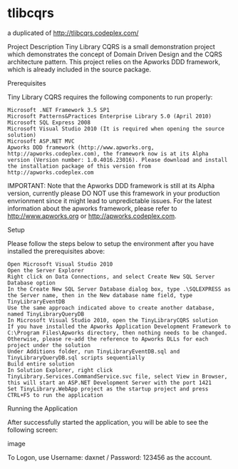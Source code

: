 # tlibcqrs 
a duplicated of http://tlibcqrs.codeplex.com/

Project Description
Tiny Library CQRS is a small demonstration project which demonstrates the concept of Domain Driven Design and the CQRS architecture pattern. This project relies on the Apworks DDD framework, which is already included in the source package.


Prerequisites

Tiny Library CQRS requires the following components to run properly:

    Microsoft .NET Framework 3.5 SP1
    Microsoft Patterns&Practices Enterprise Library 5.0 (April 2010)
    Microsoft SQL Express 2008
    Microsoft Visual Studio 2010 (It is required when opening the source solution)
    Microsoft ASP.NET MVC
    Apworks DDD framework (http://www.apworks.org, http://apworks.codeplex.com), the framework now is at its Alpha version (Version number: 1.0.4016.23016). Please download and install the installation package of this version from http://apworks.codeplex.com 

IMPORTANT: Note that the Apworks DDD framework is still at its Alpha version, currently please DO NOT use this framework in your production envrionment since it might lead to unpredictable issues. For the latest information about the apworks framework, please refer to http://www.apworks.org or http://apworks.codeplex.com.

 

Setup

Please follow the steps below to setup the environment after you have installed the prerequisites above:

    Open Microsoft Visual Studio 2010
    Open the Server Explorer
    Right click on Data Connections, and select Create New SQL Server Database option
    In the Create New SQL Server Database dialog box, type .\SQLEXPRESS as the Server name, then in the New database name field, type TinyLibraryEventDB
    Use the same approach indicated above to create another database, named TinyLibraryQueryDB
    In Microsoft Visual Studio 2010, open the TinyLibraryCQRS solution
    If you have installed the Apworks Application Development Framework to C:\Program Files\Apworks directory, then nothing needs to be changed. Otherwise, please re-add the reference to Apworks DLLs for each project under the solution
    Under Additions folder, run TinyLibraryEventDB.sql and TinyLibraryQueryDB.sql scripts sequentially
    Build entire solution
    In Solution Explorer, right click TinyLibrary.Services.CommandService.svc file, select View in Browser, this will start an ASP.NET Development Server with the port 1421
    Set TinyLibrary.WebApp project as the startup project and press CTRL+F5 to run the application 

 

Running the Application

After successfully started the application, you will be able to see the following screen:

image

To Logon, use Username: daxnet / Password: 123456 as the account.
